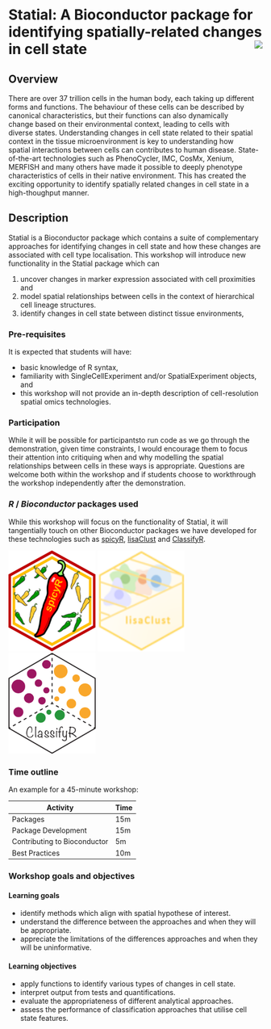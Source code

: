 # Statial: A Bioconductor package for identifying spatially-related changes in cell state <img src="vignettes/images/Statial.png" align="right" style="height: 200px; border: 0px"/>


## Overview

There are over 37 trillion cells in the human body, each taking up different forms and functions. The behaviour of these cells can be described by canonical characteristics, but their functions can also dynamically change based on their environmental context, leading to cells with diverse states. Understanding changes in cell state related to their spatial context in the tissue microenvironment is key to understanding how spatial interactions between cells can contributes to human disease. State-of-the-art technologies such as PhenoCycler, IMC, CosMx, Xenium, MERFISH and many others have made it possible to deeply phenotype characteristics of cells in their native environment. This has created the exciting opportunity to identify spatially related changes in cell state in a high-thoughput manner.

## Description

Statial is a Bioconductor package which contains a suite of complementary approaches for identifying changes in cell state and how these changes are associated with cell type localisation. This workshop will introduce new functionality in the Statial package which can  

  1) uncover changes in marker expression associated with cell proximities and 
  2) model spatial relationships between cells in the context of hierarchical cell lineage structures. 
  3) identify changes in cell state between distinct tissue environments,

### Pre-requisites

It is expected that students will have:

* basic knowledge of R syntax,
* familiarity with SingleCellExperiment and/or SpatialExperiment objects, and
* this workshop will not provide an in-depth description of cell-resolution spatial omics technologies. 


### Participation

While it will be possible for participantsto run code as we go through the demonstration, given time constraints, I would encourage them to focus their attention into critiquing when and why modelling the spatial relationships between cells in these ways is appropriate. Questions are welcome both within the workshop and if students choose to workthrough the workshop independently after the demonstration.

### _R_ / _Bioconductor_ packages used

While this workshop will focus on the functionality of Statial, it will tangentially touch on other Bioconductor packages we have developed for these technologies such as [spicyR](https://www.bioconductor.org/packages/release/bioc/html/spicyR.html), [lisaClust](https://www.bioconductor.org/packages/release/bioc/html/lisaClust.html) and [ClassifyR](https://www.bioconductor.org/packages/release/bioc/html/ClassifyR.html).

<img src="vignettes/images/spicyR.png"
     alt="spicyR"
     style="height: 200px; border: 0px" />
<img src="vignettes/images/lisaClust.png"
     alt="lisaClust"
     style="height: 200px; width: 173px; border: 0px" />
<img src="vignettes/images/ClassifyR.png"
     alt="ClassifyR"
     style="height: 200px; border: 0px" />  


### Time outline

An example for a 45-minute workshop:

| Activity                     | Time |
|------------------------------|------|
| Packages                     | 15m  |
| Package Development          | 15m  |
| Contributing to Bioconductor | 5m   |
| Best Practices               | 10m  |

### Workshop goals and objectives

#### Learning goals


* identify methods which align with spatial hypothese of interest.
* understand the difference between the approaches and when they will be appropriate.
* appreciate the limitations of the differences approaches and when they will be uninformative.

#### Learning objectives

* apply functions to identify various types of changes in cell state.
* interpret output from tests and quantifications.
* evaluate the appropriateness of different analytical approaches.
* assess the performance of classification approaches that utilise cell state features.
